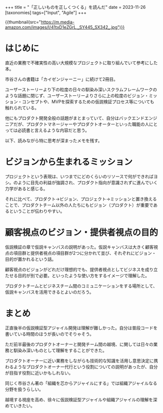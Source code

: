 +++
title = "「正しいものを正しくつくる」を読んだ"
date = 2023-11-26
[taxonomies]
tags=["Input", "Agile"]
+++

{{thumbnail(src="https://m.media-amazon.com/images/I/41txD1eZGrL._SY445_SX342_.jpg")}}

# はじめに
直近の業務で不確実性の高い大規模なプロジェクトに取り組んでいて参考にした本。

市谷さんの書籍は「カイゼンジャーニー」に続けて2冊目。

ユーザーストーリーより下の粒度の日々の馴染み深いスクラムフレームワークのような話題に閉じず、ユーザーストーリーよりさらに上の粒度のビジョン・ミッション・コンセプトや、MVPを探索するための仮説検証プロセス等についても触れられている。

他にもプロダクト開発全般の話題がまとまっていて、自分はバックエンドエンジニアだが、プロダクトマネージャーやプロダクトオーターといった職能の人にとっては必読書と言えるような内容だと思う。

以下、読みながら特に思考が深まったメモを残す。

# ビジョンから生まれるミッション
プロジェクトという表現は、いつまでにどのくらいのリソースで何ができればヨシ。のように目先の利益が強調され、プロダクト指向が意識されずに進んでいく力学があると感じる。

それに比べて、プロダクト→ビジョン、プロジェクト→ミッションと置き換えることで、プロダクトチーム以外の人たちにもビジョン（プロダクト）が重要であるということが伝わりやすい。

# 顧客視点のビジョン・提供者視点の目的
仮説検証の章で仮説キャンバスの説明があった。仮説キャンバスは大きく顧客視点の項目群と提供者視点の項目群が2つに分かれて並び、それぞれにビジョン・目的が置かれるという話。

顧客視点のビジョンがどれだけ理想的でも、提供者視点としてビジネスを成り立たせる目的が別で必要。といったような使い方をするイメージで理解した。

プロダクトチームとビジネスチーム間のコミュニケーションをする場所として、仮説キャンバスを活用できるとよいのだろう。

# まとめ
正直後半の仮説検証型アジャイル開発は理解が難しかった。自分は普段コードを書いている時間のほうが長いのでそりゃそう。

ただ前半最後のプロダクトオーナーと開発チーム間の越境、に関しては日々の業務と馴染み深いものとして理解をすることができた。

プロダクトオーナーに近い業務をしながらも技術的な知識を活用し意思決定に携わるようなプロダクトオーナー代行という役割についての説明があったが、自分が目指す役割に近いかもしれない。

同じく市谷さん著の「組織を芯からアジャイルにする」では組織アジャイルなる分野を扱うらしい。

越境する視座を高め、徐々に仮説検証型アジャイルや組織アジャイルの理解を深めていきたい。